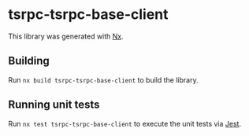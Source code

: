 # tsrpc-tsrpc-base-client

This library was generated with [Nx](https://nx.dev).

## Building

Run `nx build tsrpc-tsrpc-base-client` to build the library.

## Running unit tests

Run `nx test tsrpc-tsrpc-base-client` to execute the unit tests via [Jest](https://jestjs.io).

